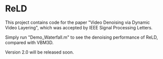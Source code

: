# ReLD
This project contains code for the paper "Video Denoising via Dynamic Video Layering", which was accepted by  IEEE Signal Processing Letters.

Simply run "Demo_Waterfall.m" to see the denoising performance of ReLD, compared with VBM3D.

Version 2.0 will be released soon.
